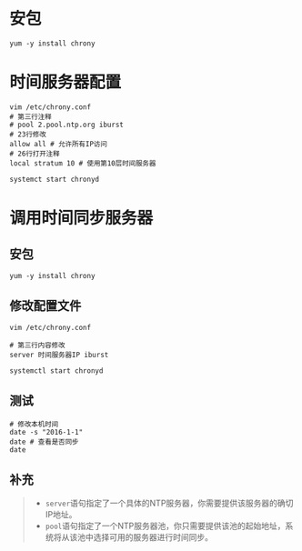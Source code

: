 # 安包

```
yum -y install chrony
```

# 时间服务器配置

```
vim /etc/chrony.conf
# 第三行注释
# pool 2.pool.ntp.org iburst 
# 23行修改
allow all # 允许所有IP访问
# 26行打开注释
local stratum 10 # 使用第10层时间服务器

systemct start chronyd
```

# 调用时间同步服务器

## 安包

```
yum -y install chrony
```

## 修改配置文件

```
vim /etc/chrony.conf

# 第三行内容修改
server 时间服务器IP iburst

systemctl start chronyd
```

## 测试

```
# 修改本机时间
date -s "2016-1-1"
date # 查看是否同步
date
```

## 补充

> - `server`语句指定了一个具体的NTP服务器，你需要提供该服务器的确切IP地址。
> - `pool`语句指定了一个NTP服务器池，你只需要提供该池的起始地址，系统将从该池中选择可用的服务器进行时间同步。

